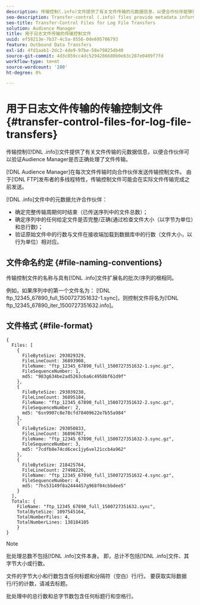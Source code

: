 ```yaml
---
description: 传输控制(.info)文件提供了有关文件传输的元数据信息，以便合作伙伴能够验证Audience Manager是否正确处理了文件传输。
seo-description: Transfer-control (.info) files provide metadata information about file transfers so that partners can verify that Audience Manager handled file transfers correctly.
seo-title: Transfer-Control Files for Log File Transfers
solution: Audience Manager
title: 用于日志文件传输的传输控制文件
uuid: ef58213e-7b37-4c5a-8556-0de695706793
feature: Outbound Data Transfers
exl-id: 4fd1aab1-2dc2-4de9-97be-58e79825db40
source-git-commit: 4d3c859cc4dc5294286680b0e63c287e0409f7fd
workflow-type: tm+mt
source-wordcount: '280'
ht-degree: 0%

---
```


# 用于日志文件传输的传输控制文件 {#transfer-control-files-for-log-file-transfers}

传输控制([!DNL .info])文件提供了有关文件传输的元数据信息，以便合作伙伴可以验证Audience Manager是否正确处理了文件传输。

[!DNL Audience Manager]在每次文件传输时向合作伙伴发送传输控制文件。 由于[!DNL FTP]发布者的多线程特性，传输控制文件可能会在实际文件传输完成之前发送。

[!DNL .info]文件中的元数据允许合作伙伴：

* 确定完整传输周期何时结束（已传送序列中的文件总数）；
* 确定序列中的任何给定文件是否完整/正确(通过检查文件大小（以字节为单位）和总行数)；
* 验证原始文件中的行数与文件在接收端加载到数据库中的行数（文件大小，以行为单位）相对应。

## 文件命名约定 {#file-naming-conventions}

传输控制文件的名称与具有[!DNL .info]文件扩展名的批次/序列的根相同。

例如，如果序列中的第一个文件名为： [!DNL ftp_12345_67890_full_1500727351632-1.sync]，则控制文件将名为[!DNL ftp_12345_67890_iter_1500727351632.info]。

## 文件格式 {#file-format}

```
{
  Files: [
    {
      FileByteSize: 293029329,
      FileLineCount: 36893908,
      FileName: "ftp_12345_67890_full_1500727351632-1.sync.gz",
      FileSequenceNumber: 1,
      md5: "983g634be2ad5263c6a6c4958bf61d9f"
    },
    {
      FileByteSize: 293039238,
      FileLineCount: 36895184,
      FileName: "ftp_12345_67890_full_1500727351632-2.sync.gz",
      FileSequenceNumber: 2,
      md5: "6sn9907c8e78cfd78409622e7b55a984"
    },
    {
      FileByteSize: 293050833,
      FileLineCount: 36896787,
      FileName: "ftp_12345_67890_full_1500727351632-3.sync.gz",
      FileSequenceNumber: 3,
      md5: "7cdfb8e74cd6cec1jy6vel21ccb4a962"
    },
    {
      FileByteSize: 218425764,
      FileLineCount: 27498226,
      FileName: "ftp_12345_67890_full_1500727351632-4.sync.gz",
      FileSequenceNumber: 4,
      md5: "7hs53149f8a2444457g968f04cbbdee5"
    }
  ],
  Totals: {
    FileName: "ftp_12345_67890_full_1500727351632.sync",
    TotalByteSize: 1097545164,
    TotalNumberFiles: 4,
    TotalNumberLines: 138184105
    }
}
```

>[!NOTE]
>
> 批处理总数不包括[!DNL .info]文件本身。 即，总计不包括[!DNL .info]文件、其字节大小或行数。
>
> 文件的字节大小和行数包含任何标题和分隔符（空白）行/行。 要获取实际数据行/行的计数，请减去标题。
>
> 批处理中的总行数和总字节数包含任何标题行和空格行。
